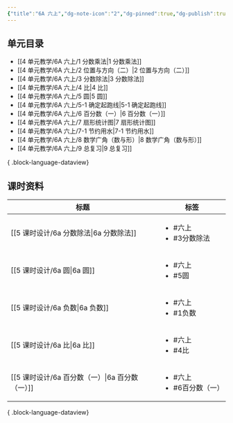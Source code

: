 ```yaml
---
{"title":"6A 六上","dg-note-icon":"2","dg-pinned":true,"dg-publish":true,"permalink":"/4 单元教学/6A 六上/","pinned":true,"dgPassFrontmatter":true,"noteIcon":"2"}
---
```



## 单元目录

- [[4 单元教学/6A 六上/1 分数乘法\|1 分数乘法]]
- [[4 单元教学/6A 六上/2 位置与方向（二）\|2 位置与方向（二）]]
- [[4 单元教学/6A 六上/3 分数除法\|3 分数除法]]
- [[4 单元教学/6A 六上/4 比\|4 比]]
- [[4 单元教学/6A 六上/5 圆\|5 圆]]
- [[4 单元教学/6A 六上/5-1 确定起跑线\|5-1 确定起跑线]]
- [[4 单元教学/6A 六上/6 百分数（一）\|6 百分数（一）]]
- [[4 单元教学/6A 六上/7 扇形统计图\|7 扇形统计图]]
- [[4 单元教学/6A 六上/7-1 节约用水\|7-1 节约用水]]
- [[4 单元教学/6A 六上/8 数学广角（数与形）\|8 数学广角（数与形）]]
- [[4 单元教学/6A 六上/9 总复习\|9 总复习]]

{ .block-language-dataview}

## 课时资料

| 标题                                 | 标签                                     |
| ---------------------------------- | -------------------------------------- |
| [[5 课时设计/6a 分数除法\|6a 分数除法]]     | <ul><li>#六上</li><li>#3分数除法</li></ul>   |
| [[5 课时设计/6a 圆\|6a 圆]]           | <ul><li>#六上</li><li>#5圆</li></ul>      |
| [[5 课时设计/6a 负数\|6a 负数]]         | <ul><li>#六上</li><li>#1负数</li></ul>     |
| [[5 课时设计/6a 比\|6a 比]]           | <ul><li>#六上</li><li>#4比</li></ul>      |
| [[5 课时设计/6a 百分数（一）\|6a 百分数（一）]] | <ul><li>#六上</li><li>#6百分数（一）</li></ul> |

{ .block-language-dataview}
